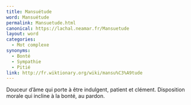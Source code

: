 ```yaml
---
title: Mansuétude
word: Mansuétude
permalink: Mansuetude.html
canonical: https://lachal.neamar.fr/Mansuetude
layout: word
categories:
  - Mot complexe
synonyms:
  - Bonté
  - Sympathie
  - Pitié
link: http://fr.wiktionary.org/wiki/mansu%C3%A9tude
---
```


Douceur d’âme qui porte à être indulgent, patient et clément.
Disposition morale qui incline à la bonté, au pardon.

